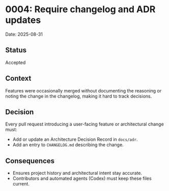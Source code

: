 # 0004: Require changelog and ADR updates

Date: 2025-08-31

## Status
Accepted

## Context
Features were occasionally merged without documenting the reasoning or noting the change in the changelog, making it hard to track decisions.

## Decision
Every pull request introducing a user-facing feature or architectural change must:
- Add or update an Architecture Decision Record in `docs/adr`.
- Add an entry to `CHANGELOG.md` describing the change.

## Consequences
- Ensures project history and architectural intent stay accurate.
- Contributors and automated agents (Codex) must keep these files current.
